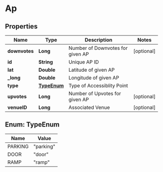 
# Ap

## Properties
Name | Type | Description | Notes
------------ | ------------- | ------------- | -------------
**downvotes** | **Long** | Number of Downvotes for given AP |  [optional]
**id** | **String** | Unique AP ID | 
**lat** | **Double** | Latitude of given AP | 
**_long** | **Double** | Longitude of given AP | 
**type** | [**TypeEnum**](#TypeEnum) | Type of Accessiblity Point | 
**upvotes** | **Long** | Number of Upvotes for given AP |  [optional]
**venueID** | **Long** | Associated Venue |  [optional]


<a name="TypeEnum"></a>
## Enum: TypeEnum
Name | Value
---- | -----
PARKING | &quot;parking&quot;
DOOR | &quot;door&quot;
RAMP | &quot;ramp&quot;



